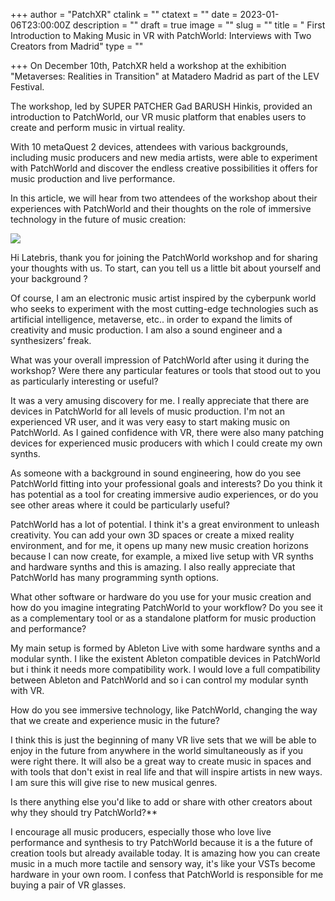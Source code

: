 +++
author = "PatchXR"
ctalink = ""
ctatext = ""
date = 2023-01-06T23:00:00Z
description = ""
draft = true
image = ""
slug = ""
title = " First Introduction to Making Music in VR with PatchWorld: Interviews with Two Creators from Madrid"
type = ""

+++
On December 10th, PatchXR held a workshop at the exhibition "Metaverses: Realities in Transition" at Matadero Madrid as part of the LEV Festival.

The workshop, led by SUPER PATCHER Gad BARUSH Hinkis, provided an introduction to PatchWorld, our VR music platform that enables users to create and perform music in virtual reality.

With 10 metaQuest 2 devices, attendees with various backgrounds, including music producers and new media artists, were able to experiment with PatchWorld and discover the endless creative possibilities it offers for music production and live performance.

In this article, we will hear from two attendees of the workshop about their experiences with PatchWorld and their thoughts on the role of immersive technology in the future of music creation:

![](/uploads/img_3856.jpeg)

Hi Latebris, thank you for joining the PatchWorld workshop and for sharing your thoughts with us. To start, can you tell us a little bit about yourself and your background ?

Of course, I am an electronic music artist inspired by the cyberpunk world who seeks to experiment with the most cutting-edge technologies such as artificial intelligence, metaverse, etc.. in order to expand the limits of creativity and music production. I am also a sound engineer and a synthesizers’ freak.

What was your overall impression of PatchWorld after using it during the workshop? Were there any particular features or tools that stood out to you as particularly interesting or useful?

It was a very amusing discovery for me. I really appreciate that there are devices in PatchWorld for all levels of music production. I'm not an experienced VR user, and it was very easy to start making music on PatchWorld. As I gained confidence with VR, there were also many patching devices for experienced music producers with which I could create my own synths.

As someone with a background in sound engineering, how do you see PatchWorld fitting into your professional goals and interests? Do you think it has potential as a tool for creating immersive audio experiences, or do you see other areas where it could be particularly useful?

PatchWorld has a lot of potential. I think it's a great environment to unleash creativity. You can add your own 3D spaces or create a mixed reality environment, and for me, it opens up many new music creation horizons because I can now create, for example, a mixed live setup with VR synths and hardware synths and this is amazing. I also really appreciate that PatchWorld has many programming synth options.

What other software or hardware do you use for your music creation and how do you imagine integrating PatchWorld to your workflow? Do you see it as a complementary tool or as a standalone platform for music production and performance?

My main setup is formed by Ableton Live with some hardware synths and a modular synth. I like the existent Ableton compatible devices in PatchWorld but i think it needs more compatibility work. I would love a full compatibility between Ableton and PatchWorld and so i can control my modular synth with VR.

How do you see immersive technology, like PatchWorld, changing the way that we create and experience music in the future?

I think this is just the beginning of many VR live sets that we will be able to enjoy in the future from anywhere in the world simultaneously as if you were right there. It will also be a great way to create music in spaces and with tools that don't exist in real life and that will inspire artists in new ways. I am sure this will give rise to new musical genres.

Is there anything else you'd like to add or share with other creators about why they should try PatchWorld?**

I encourage all music producers, especially those who love live performance and synthesis to try PatchWorld because it is a the future of creation tools but already available today. It is amazing how you can create music in a much more tactile and sensory way, it's like your VSTs become hardware in your own room. I confess that PatchWorld is responsible for me buying a pair of VR glasses.